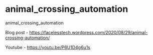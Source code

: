 # animal_crossing_automation
animal_crossing_automation

Blog post - https://facelesstech.wordpress.com/2020/08/29/animal-crossing-automation/

Youtube - https://youtu.be/P6U1D4g6u1s
